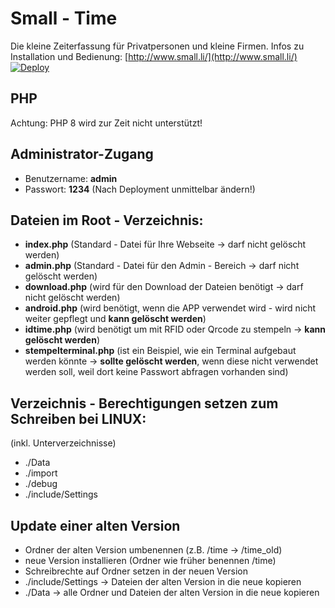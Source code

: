 # Small - Time
Die kleine Zeiterfassung für Privatpersonen und kleine Firmen.
Infos zu Installation und Bedienung: [http://www.small.li/](http://www.small.li/)
[![Deploy](https://www.herokucdn.com/deploy/button.svg)](https://heroku.com/deploy)

## PHP
Achtung: PHP 8 wird zur Zeit nicht unterstützt!

## Administrator-Zugang
* Benutzername: <b>admin</b>
* Passwort: <b>1234</b> (Nach Deployment unmittelbar ändern!)

## Dateien im Root - Verzeichnis:

* <b>index.php</b> (Standard - Datei für Ihre Webseite -> darf nicht gelöscht werden)
* <b>admin.php</b> (Standard - Datei für den Admin - Bereich -> darf nicht gelöscht werden)
* <b>download.php</b> (wird für den Download der Dateien benötigt -> darf nicht gelöscht werden)
* <b>android.php</b> (wird benötigt, wenn die APP verwendet wird - wird nicht weiter gepflegt und <b>kann gelöscht werden</b>)
* <b>idtime.php</b> (wird benötigt um mit RFID oder Qrcode zu stempeln -> <b>kann gelöscht werden</b>)
* <b>stempelterminal.php</b> (ist ein Beispiel, wie ein Terminal aufgebaut werden könnte -> <b>sollte gelöscht werden</b>, wenn diese nicht verwendet werden soll, weil dort keine Passwort abfragen vorhanden sind)

## Verzeichnis - Berechtigungen setzen zum Schreiben bei LINUX: 
(inkl. Unterverzeichnisse)
* ./Data
* ./import
* ./debug
* ./include/Settings

## Update einer alten Version
* Ordner der alten Version umbenennen (z.B. /time -> /time_old)
* neue Version installieren (Ordner wie früher benennen /time)
* Schreibrechte auf Ordner setzen in der neuen Version
* ./include/Settings -> Dateien der alten Version in die neue kopieren
* ./Data -> alle Ordner und Dateien der alten Version in die neue kopieren
